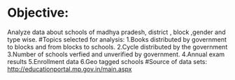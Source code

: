 # Objective:
  Analyze data about schools of madhya pradesh, district , block ,gender and type wise.
#Topics selected for analysis:
  1.Books distributed by government to blocks and from blocks to schools.
  2.Cycle distributed by the government
  3.Number of schools verfied and unverified by government.
  4.Annual exam results
  5.Enrollment data
  6.Geo tagged schools 
#Source of data sets:
   http://educationportal.mp.gov.in/main.aspx
